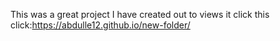 This was a great project I have created out to views it click this click:https://abdulle12.github.io/new-folder/
